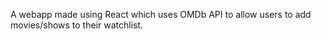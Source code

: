 A webapp made using React which uses OMDb API to allow users to add movies/shows to their watchlist.

